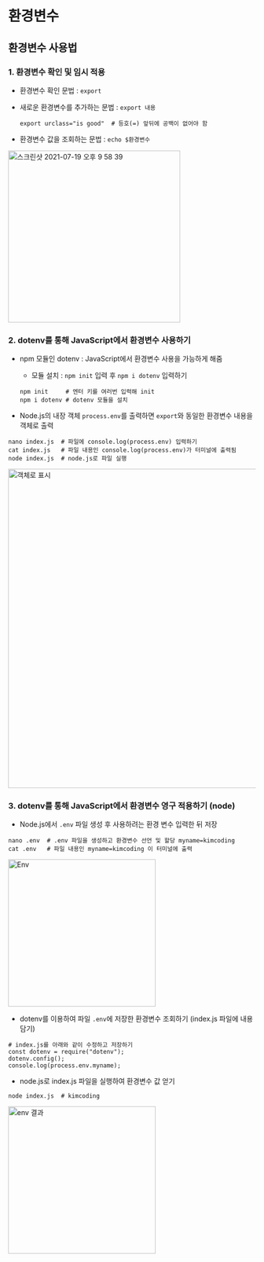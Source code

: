 # 환경변수

## 환경변수 사용법

### 1. 환경변수 확인 및 임시 적용

- 환경변수 확인 문법 : ```export```

- 새로운 환경변수를 추가하는 문법 : ```export 내용``` 
  ```t
  export urclass="is good"  # 등호(=) 앞뒤에 공백이 없어야 함
  ```

- 환경변수 값을 조회하는 문법 : ```echo $환경변수```

<img width="350" alt="스크린샷 2021-07-19 오후 9 58 39" src="https://user-images.githubusercontent.com/80403988/126163320-edf32e93-f4c8-4fce-8d32-e8a34b02e24e.png">

### 2. dotenv를 통해 JavaScript에서 환경변수 사용하기

- npm 모듈인 dotenv : JavaScript에서 환경변수 사용을 가능하게 해줌
  - 모듈 설치 : ```npm init``` 입력 후 ```npm i dotenv``` 입력하기

  ```t
  npm init     # 엔터 키를 여러번 입력해 init
  npm i dotenv # dotenv 모듈을 설치
  ```

- Node.js의 내장 객체 ```process.env```를 출력하면 ```export```와 동일한 환경변수 내용을 객체로 출력
```t
nano index.js  # 파일에 console.log(process.env) 입력하기
cat index.js   # 파일 내용인 console.log(process.env)가 터미널에 출력됨
node index.js  # node.js로 파일 실행
```

<img width="650" alt="객체로 표시" src="https://user-images.githubusercontent.com/80403988/126180052-6b0e2ccf-b259-435c-a472-3765f6c67a07.png">


### 3. dotenv를 통해 JavaScript에서 환경변수 영구 적용하기 (node)

- Node.js에서 ```.env``` 파일 생성 후 사용하려는 환경 변수 입력한 뒤 저장
```t
nano .env  # .env 파일을 생성하고 환경변수 선언 및 할당 myname=kimcoding 
cat .env   # 파일 내용인 myname=kimcoding 이 터미널에 출력
```

<img width="300" alt="Env" src="https://user-images.githubusercontent.com/80403988/126180153-6c44a288-999e-4e5d-86b2-a5b6a9f6ad8e.png">

- dotenv를 이용하여 파일 ```.env```에 저장한 환경변수 조회하기 (index.js 파일에 내용 담기)
```t
# index.js를 아래와 같이 수정하고 저장하기
const dotenv = require("dotenv");
dotenv.config();
console.log(process.env.myname);
```

- node.js로 index.js 파일을 실행하여 환경변수 값 얻기
```t
node index.js  # kimcoding
```

<img width="300" alt="env 결과" src="https://user-images.githubusercontent.com/80403988/126180172-006775ee-a43c-48f8-84b6-b8ed3f1c1bd3.png">
